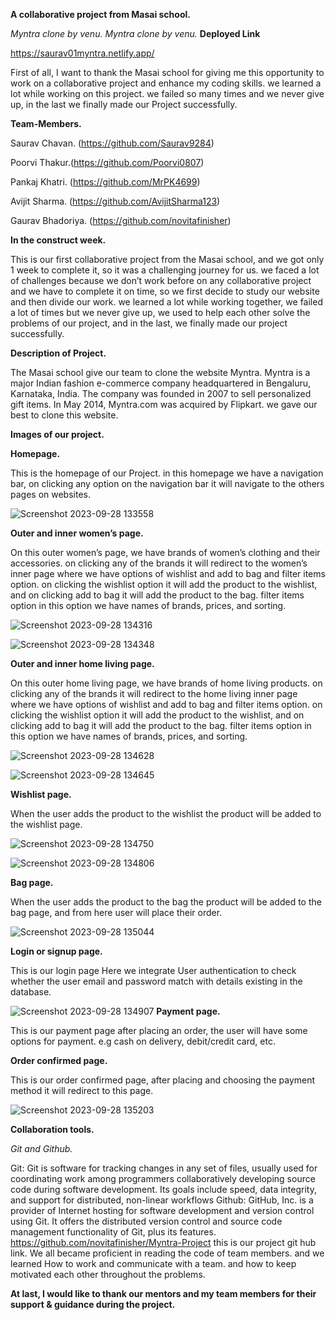 **A collaborative project from Masai school.**

*Myntra clone by venu.*
*Myntra clone by venu.*
**Deployed Link**

https://saurav01myntra.netlify.app/


First of all, I want to thank the Masai school for giving me this opportunity to work on a collaborative project and enhance my coding skills.
we learned a lot while working on this project. we failed so many times and we never give up, in the last we finally made our Project successfully.

**Team-Members.**

Saurav Chavan. (https://github.com/Saurav9284)

Poorvi Thakur.(https://github.com/Poorvi0807)

Pankaj Khatri. (https://github.com/MrPK4699)

Avijit Sharma. (https://github.com/AvijitSharma123)

Gaurav Bhadoriya. (https://github.com/novitafinisher)

**In the construct week.**

This is our first collaborative project from the Masai school, and we got only 1 week to complete it, 
so it was a challenging journey for us. we faced a lot of challenges because we don’t work before on any collaborative project and 
we have to complete it on time, so we first decide to study our website and then divide our work. we learned a lot while working together, 
we failed a lot of times but we never give up, we used to help each other solve the problems of our project, and in the last, we finally made our project successfully.

**Description of Project.**

The Masai school give our team to clone the website Myntra. 
Myntra is a major Indian fashion e-commerce company headquartered in Bengaluru, Karnataka, India. 
The company was founded in 2007 to sell personalized gift items. In May 2014, Myntra.com was acquired by Flipkart.
we gave our best to clone this website.

**Images of our project.**

**Homepage.**

This is the homepage of our Project. 
in this homepage we have a navigation bar, on clicking any option on the navigation bar it will navigate to the others pages on websites.

![Screenshot 2023-09-28 133558](https://github.com/novitafinisher/Myntra-Project/assets/135011685/955b0770-dca4-4ea9-a048-75b0be1cbe31)


**Outer and inner women’s page.**

On this outer women’s page, we have brands of women’s clothing and their accessories. on clicking any of the brands it will redirect to the women’s inner page where we have options of wishlist and add to bag and filter items option.
on clicking the wishlist option it will add the product to the wishlist, and on clicking add to bag it will add the product to the bag. 
filter items option in this option we have names of brands, prices, and sorting.

![Screenshot 2023-09-28 134316](https://github.com/novitafinisher/Myntra-Project/assets/135011685/2d87cba1-ca62-41bb-b1f8-2620bd4a8708)

![Screenshot 2023-09-28 134348](https://github.com/novitafinisher/Myntra-Project/assets/135011685/e8cbd4ee-09d0-452a-903a-2ae3fe80ddd6)

**Outer and inner home living page.**

On this outer home living page, we have brands of home living products. on clicking any of the brands it will redirect to the home living inner page where we have options of wishlist and 
add to bag and filter items option. on clicking the wishlist option it will add the product to the wishlist, and on clicking add to bag it will add the product to the bag. 
filter items option in this option we have names of brands, prices, and sorting.

![Screenshot 2023-09-28 134628](https://github.com/novitafinisher/Myntra-Project/assets/135011685/a62da035-edb3-4395-8cbd-b2329ce66c8c)

![Screenshot 2023-09-28 134645](https://github.com/novitafinisher/Myntra-Project/assets/135011685/146ff6fb-c2d2-48bc-96bc-5aafa9d45567)

**Wishlist page.**

When the user adds the product to the wishlist the product will be added to the wishlist page.

![Screenshot 2023-09-28 134750](https://github.com/novitafinisher/Myntra-Project/assets/135011685/ff1a6f82-df98-4b4d-b3ae-a7831e2c4da1)

![Screenshot 2023-09-28 134806](https://github.com/novitafinisher/Myntra-Project/assets/135011685/a8b80b94-ca6e-4de6-ad29-fbd89451a77c)

**Bag page.**

When the user adds the product to the bag the product will be added to the bag page, and from here user will place their order.

![Screenshot 2023-09-28 135044](https://github.com/novitafinisher/Myntra-Project/assets/135011685/390eccc4-6ce7-4501-9d89-6c7d9696f415)

**Login or signup page.**

This is our login page Here we integrate User authentication to check whether the user email and password match with details existing in the database.


![Screenshot 2023-09-28 134907](https://github.com/novitafinisher/Myntra-Project/assets/135011685/8eaba799-4f12-4e07-b612-3174209f2d9d)
**Payment page.**

This is our payment page after placing an order, the user will have some options for payment. e.g cash on delivery, debit/credit card, etc.


**Order confirmed page.**

This is our order confirmed page, after placing and choosing the payment method it will redirect to this page.

![Screenshot 2023-09-28 135203](https://github.com/novitafinisher/Myntra-Project/assets/135011685/92a1c3a5-67b4-46f9-9bab-8ff5857f6b93)

**Collaboration tools.**

*Git and Github.*

Git: Git is software for tracking changes in any set of files, usually used for coordinating work among programmers collaboratively developing source code during software development. Its goals include speed, data integrity, and support for distributed, non-linear workflows
Github: GitHub, Inc. is a provider of Internet hosting for software development and version control using Git. It offers the distributed version control and source code management functionality of Git, plus its features.
https://github.com/novitafinisher/Myntra-Project this is our project git hub link.
We all became proficient in reading the code of team members. and we learned How to work and communicate with a team. and how to keep motivated each other throughout the problems.



**At last, I would like to thank our mentors and my team members for their support & guidance during the project.**
